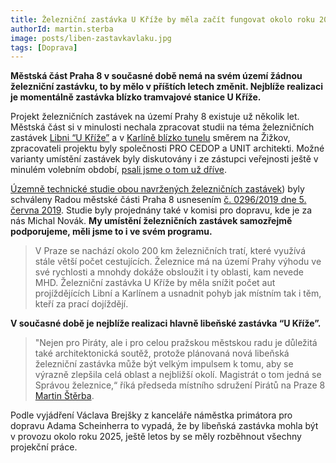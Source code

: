 ```yaml
---
title: Železniční zastávka U Kříže by měla začít fungovat okolo roku 2025
authorId: martin.sterba
image: posts/liben-zastavkavlaku.jpg
tags: [Doprava]
---
```


**Městská část Praha 8 v současné době nemá na svém území žádnou železniční zastávku, to by mělo v příštích letech změnit. Nejblíže realizaci je momentálně zastávka blízko tramvajové stanice U Kříže.**

Projekt železničních zastávek na území Prahy 8 existuje už několik let. Městská část si v minulosti nechala zpracovat studii na téma železničních zastávek [Libni “U Kříže”](https://www.praha8.cz/Zeleznicni-zastavka-U-Krize.html) a v [Karlíně blízko tunelu](https://praha8.pirati.cz/aktuality/vlak-karlin.html) směrem na Žižkov, zpracovateli projektu byly společnosti PRO CEDOP a UNIT architekti. Možné varianty umístění zastávek byly diskutovány i ze zástupci veřejnosti ještě v minulém volebním období, [psali jsme o tom už dříve](https://praha8.pirati.cz/aktuality/vlak-karlin.html). 

[Územně technické studie obou navržených železničních zastávek](https://m.praha8.cz/zeleznicni-zastavky-v-karline-a-libni.html)) byly schváleny Radou městské části Praha 8 usnesením [č. 0296/2019 dne 5. června 2019](https://www.praha8.cz/appo/usn/676?usn=3PSa8we94VyjPUs3pbxpl4Yk5Teg==). Studie byly projednány také v komisi pro dopravu, kde je za nás Michal Novák. **My umístění železničních zastávek samozřejmě podporujeme, měli jsme to i ve svém programu.** 

> V Praze se nachází okolo 200 km železničních tratí, které využívá stále větší počet cestujících. Železnice má na území Prahy výhodu ve své rychlosti a mnohdy dokáže obsloužit i ty oblasti, kam nevede MHD. Železniční zastávka U Kříže by měla snížit počet aut projíždějících Libní a Karlínem a usnadnit pohyb jak místním tak i těm, kteří za prací dojíždějí. 

**V současné době je nejblíže realizaci hlavně libeňské zastávka “U Kříže”.** 

> "Nejen pro Piráty, ale i pro celou pražskou městskou radu je důležitá také architektonická soutěž, protože plánovaná nová libeňská železniční zastávka může být velkým impulsem k tomu, aby se výrazně zlepšila celá oblast a nejbližší okolí. Magistrát o tom jedná se Správou železnice,“ říká předseda místního sdružení Pirátů na Praze 8 [Martin Štěrba](https://praha8.pirati.cz/lide/martin-sterba.html). 

Podle vyjádření Václava Brejšky z kanceláře náměstka primátora pro dopravu Adama Scheinherra to vypadá, že by libeňská zastávka mohla být v provozu okolo roku 2025, ještě letos by se měly rozběhnout všechny projekční práce.
